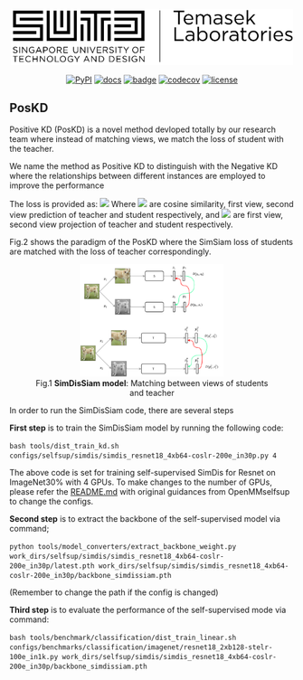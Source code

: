 <div align="center">
  <img src="../resources/tl.png" width="500"/>

[![PyPI](https://img.shields.io/pypi/v/mmselfsup)]()
[![docs](https://img.shields.io/badge/docs-latest-blue)]()
[![badge](https://github.com/open-mmlab/mmselfsup/workflows/build/badge.svg)]()
[![codecov](https://codecov.io/gh/open-mmlab/mmselfsup/branch/master/graph/badge.svg)]()
[![license](https://img.shields.io/github/license/open-mmlab/mmselfsup.svg)]()

</div>

## PosKD

Positive KD (PosKD) is a novel method devloped totally by our research team where instead of matching views, we match the loss of student with the teacher.

We name the method as Positive KD to distinguish with the Negative KD where the relationships between different instances are employed to improve the performance

The loss is provided as: <img src="https://render.githubusercontent.com/render/math?math=L = \frac{1}{2} ||D(p^T_1, z^T_2) - D(p^S_1, z^S_2)|| %2b  \frac{1}{2}||D(p^T_2, z^T_1) - D(p^S_2, z^S_1)||">
Where <img src="https://render.githubusercontent.com/render/math?math=D, p^T_1, p^T_2, p^S_1, p^S_2"> are cosine similarity, first view, second view prediction of teacher and student respectively,
and <img src="https://render.githubusercontent.com/render/math?math=z^T_1, z^T_2, z^S_1, z^S_2"> are first view, second view projection of teacher and student respectively.

Fig.2 shows the paradigm of the PosKD where the SimSiam loss of students are matched with the loss of teacher
correspondingly.

<div align="center">
<figure>
    <img src="../resources/DSO/report1/simsiam_teacher.png" style="width:60%"\><br>  
     <figcaption align = "center">Fig.1 <b>SimDisSiam model</b>: Matching between views of students
     and teacher</figcaption>
</figure>
</div>

In order to run the SimDisSiam code, there are several steps

**First step** is to train the SimDisSiam model by running the following code:

``bash tools/dist_train_kd.sh configs/selfsup/simdis/simdis_resnet18_4xb64-coslr-200e_in30p.py 4``

The above code is set for training self-supervised SimDis for Resnet on ImageNet30% with 4 GPUs. To make changes to the number of GPUs,
please refer the [README.md](../README.md) with original guidances from OpenMMselfsup to change the configs.

**Second step** is to extract the backbone of the self-supervised model via command;

``python tools/model_converters/extract_backbone_weight.py work_dirs/selfsup/simdis/simdis_resnet18_4xb64-coslr-200e_in30p/latest.pth
work_dirs/selfsup/simdis/simdis_resnet18_4xb64-coslr-200e_in30p/backbone_simdissiam.pth``

(Remember to change the path if the config is changed)

**Third step** is to evaluate the performance of the self-supervised mode via command:

``bash tools/benchmark/classification/dist_train_linear.sh configs/benchmarks/classification/imagenet/resnet18_2xb128-stelr-100e_in1k.py
 work_dirs/selfsup/simdis/simdis_resnet18_4xb64-coslr-200e_in30p/backbone_simdissiam.pth``
 

